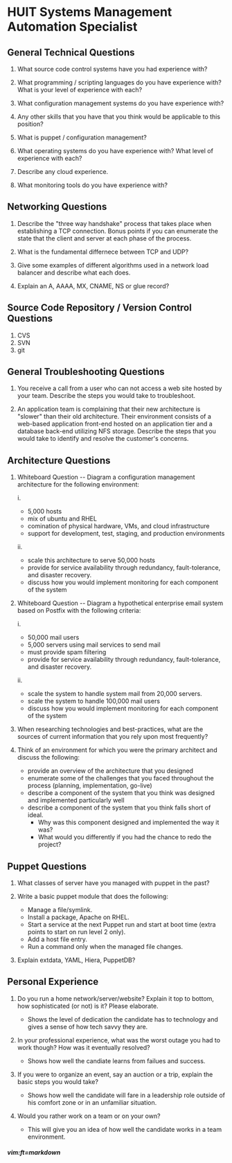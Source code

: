 # HUIT Systems Management Automation Specialist

## General Technical Questions

1. What source code control systems have you had experience with?


2. What programming / scripting languages do you have experience with?  What is your level of experience with each?


3. What configuration management systems do you have experience with?


4. Any other skills that you have that you think would be applicable to this position?


5. What is puppet / configuration management?


6. What operating systems do you have experience with?  What level of experience with each?


7. Describe any cloud experience.


8. What monitoring tools do you have experience with?


## Networking Questions

1. Describe the "three way handshake" process that takes place when establishing a TCP connection.   Bonus points if you can enumerate the state that the client and server at each phase of the process.


2. What is the fundamental differnece between TCP and UDP?


3. Give some examples of different algorithms used in a network load balancer and describe what each does.


4. Explain an A, AAAA, MX, CNAME, NS or glue record?






## Source Code Repository / Version Control Questions

1. CVS
2. SVN
3. git

## General Troubleshooting Questions

1. You receive a call from a user who can not access a web site hosted by your team.  Describe the steps you would take to troubleshoot.


2. An application team is complaining that their new architecture is "slower" than their old architecture.  Their environment consists of a web-based application front-end hosted on an application tier and a database back-end utilizing NFS storage.  Describe the steps that you would take to identify and resolve the customer's concerns.



## Architecture Questions

1. Whiteboard Question --  Diagram a configuration management architecture for the following environment:

   i.
   * 5,000 hosts
   * mix of ubuntu and RHEL
   * comination of physical hardware, VMs, and cloud infrastructure
   * support for development, test, staging, and production environments
   
   ii.
   * scale this architecture to serve 50,000 hosts
   * provide for service availability through redundancy, fault-tolerance, and disaster recovery.
   * discuss how you would implement monitoring for each component of the system



2. Whiteboard Question -- Diagram a hypothetical enterprise email system based on Postfix with the following criteria:

   i.
   * 50,000 mail users
   * 5,000 servers using mail services to send mail
   * must provide spam filtering
   * provide for service availability through redundancy, fault-tolerance, and disaster recovery.
   
   ii.
   * scale the system to handle system mail from 20,000 servers.
   * scale the system to handle 100,000 mail users
   * discuss how you would implement monitoring for each component of the system


3. When researching technologies and best-practices, what are the sources of current information that you rely upon most frequently?


4. Think of  an environment for which you were the primary architect and discuss the following:
   * provide an overview of the architecture that you designed
   * enumerate some of the challenges that you faced throughout the process (planning, implementation, go-live)
   * describe a component of the system that you think was designed and implemented particularly well
   * describe a component of the system that you think falls short of ideal.  
     * Why was this component designed and implemented the way it was?
     * What would you differently if you had the chance to redo the project?



## Puppet Questions

1. What classes of server have you managed with puppet in the past?


2. Write a basic puppet module that does the following:

   * Manage a file/symlink.
   * Install a package, Apache on RHEL.
   * Start a service at the next Puppet run and start at boot time (extra points to start on run level 2 only).
   * Add a host file entry.
   * Run a command only when the managed file changes.

3. Explain extdata, YAML, Hiera, PuppetDB?


## Personal Experience

1. Do you run a home network/server/website? Explain it top to bottom, how sophisticated (or not) is it? Please elaborate.

   * Shows the level of dedication the candidate has to technology and gives a sense of how tech savvy they are.

2. In your professional experience, what was the worst outage you had to work though? How was it eventually resolved?

   * Shows how well the candiate learns from failues and success.

3. If you were to organize an event, say an auction or a trip, explain the basic steps you would take?

   * Shows how well the candidate will fare in a leadership role outside of his comfort zone or in an unfamiliar situation.

4. Would you rather work on a team or on your own?

   * This will give you an idea of how well the candidate works in a team environment.



##### vim:ft=markdown
